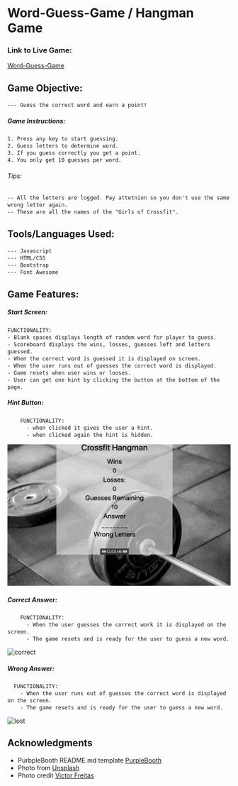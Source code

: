 # Word-Guess-Game / Hangman Game

### Link to Live Game: 
[Word-Guess-Game](https://stacyholtz6.github.io/Word-Guess-Game/)


## Game Objective:
```
--- Guess the correct word and earn a point!
```
##### Game Instructions:
```
1. Press any key to start guessing.
2. Guess letters to determine word.
3. If you guess correctly you get a point.
4. You only get 10 guesses per word.
```
###### Tips:
```
-- All the letters are logged. Pay attetnion so you don't use the same wrong letter again.
-- These are all the names of the "Girls of Crossfit".
```
## Tools/Languages Used:
```
--- Javascript
--- HTML/CSS
--- Bootstrap
--- Font Awesome
```
## Game Features:

##### Start Screen:

```
FUNCTIONALITY:
- Blank spaces displays length of random word for player to guess.
- Scoreboard displays the wins, losses, guesses left and letters guessed.
- When the correct word is guessed it is displayed on screen.
- When the user runs out of guesses the correct word is displayed.
- Game resets when user wins or looses.
- User can get one hint by clicking the button at the bottom of the page.
```
##### Hint Button:
```
    FUNCTIONALITY:
      - when clicked it gives the user a hint.
      - when clicked again the hint is hidden.
```
![Hint Button](assets/images/clickMe.gif)

##### Correct Answer:
```
    FUNCTIONALITY:
      - When the user guesses the correct work it is displayed on the screen.
      - The game resets and is ready for the user to guess a new word.
```
![correct](assets/images/correct.gif)

##### Wrong Answer:
```
  FUNCTIONALITY:
    - When the user runs out of guesses the correct word is displayed on the screen.
    - The game resets and is ready for the user to guess a new word. 
```
![lost](assets/images/lost.gif)



## Acknowledgments

* PurbpleBooth README.md template [PurpleBooth](https://gist.github.com/PurpleBooth/109311bb0361f32d87a2)
* Photo from [Unsplash](https://unsplash.com/)
* Photo credit [Victor Freitas](https://unsplash.com/@victorfreitas)


